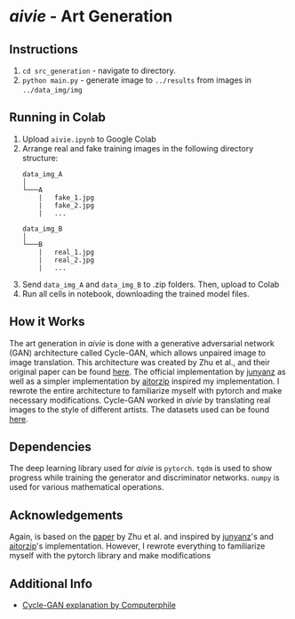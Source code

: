 # ***aivie*** - Art Generation

## Instructions
1. `cd src_generation` - navigate to directory.
2. `python main.py` - generate image to `../results` from images in `../data_img/img`

## Running in Colab
1. Upload `aivie.ipynb` to Google Colab
2. Arrange real and fake training images in the following directory structure:
    ```
    data_img_A
    │
    └───A
        |   fake_1.jpg
        |   fake_2.jpg
        |   ...

    data_img_B
    │
    └───B
        |   real_1.jpg
        |   real_2.jpg
        |   ...
    ```
3. Send `data_img_A` and `data_img_B` to .zip folders. Then, upload to Colab
4. Run all cells in notebook, downloading the trained model files.

## How it Works
The art generation in *aivie* is done with a generative adversarial network (GAN) architecture called Cycle-GAN, which allows unpaired image to image translation. This architecture was created by Zhu et al., and their original paper can be found [here](https://arxiv.org/pdf/1703.10593.pdf). The official implementation by [junyanz](https://github.com/junyanz/CycleGAN) as well as a simpler implementation by [aitorzip](https://github.com/aitorzip/PyTorch-CycleGAN) inspired my implementation. I rewrote the entire architecture to familiarize myself with pytorch and make necessary modifications. Cycle-GAN worked in *aivie* by translating real images to the style of different artists. The datasets used can be found [here](https://people.eecs.berkeley.edu/~taesung_park/CycleGAN/datasets/).

## Dependencies
The deep learning library used for *aivie* is `pytorch`. `tqdm` is used to show progress while training the generator and discriminator networks. `numpy` is used for various mathematical operations. 

## Acknowledgements
Again, is based on the [paper](https://arxiv.org/pdf/1703.10593.pdf) by Zhu et al. and inspired by [junyanz](https://github.com/junyanz/CycleGAN)'s and [aitorzip](https://github.com/aitorzip/PyTorch-CycleGAN)'s implementation. However, I rewrote everything to familiarize myself with the pytorch library and make modifications

## Additional Info
* [Cycle-GAN explanation by Computerphile](https://www.youtube.com/watch?v=T-lBMrjZ3_0)